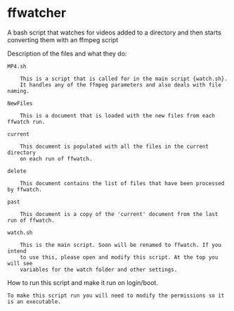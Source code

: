 # ffwatcher
A bash script that watches for videos added to a directory and then starts converting them with an ffmpeg script

Description of the files and what they do:

	MP4.sh

		This is a script that is called for in the main script {watch.sh}.
		It handles any of the ffmpeg parameters and also deals with file naming.

	NewFiles

		This is a document that is loaded with the new files from each ffwatch run.

	current

		This document is populated with all the files in the current directory
		on each run of ffwatch.

	delete

		This document contains the list of files that have been processed by ffwatch.
	
	past

		This document is a copy of the 'current' document from the last run of ffwatch.

	watch.sh

		This is the main script. Soon will be renamed to ffwatch. If you intend
		to use this, please open and modify this script. At the top you will see
		variables for the watch folder and other settings.


How to run this script and make it run on login/boot.

	To make this script run you will need to modify the permissions so it is an executable.
